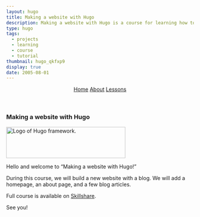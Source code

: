 ```yaml
---
layout: hugo
title: Making a website with Hugo
description: Making a website with Hugo is a course for learning how to use Hugo.
type: hugo
tags:
  - projects
  - learning
  - course
  - tutorial
thumbnail: hugo_qkfxp9
display: true
date: 2005-08-01
---
```



<header>
  <nav aria-label="Course">
    <a class="active" href="/side-projects/hugo/">Home</a>
    <a href="/side-projects/hugo/about/">About</a>
    <a href="/side-projects/hugo/lessons/">Lessons</a>
  </nav>
</header>
<section>
  <article>
    <h1>Making a website with Hugo</h1>
    <a class="block" href="https://gohugo.io/"><img src="/gfx/png/hugo-logo.png" alt="Logo of Hugo framework." width="320" height="84"></a>
    <p>Hello and welcome to “Making a website with Hugo!”</p>
    <p>During this course, we will build a new website with a blog. We will add a homepage, an about page, and a few blog articles.</p>
    <p>Full course is available on
      <a href="https://www.skillshare.com/site/join?teacherRef=142704&amp;via=teacher-referral&amp;utm_campaign=teacher-referral&amp;utm_source=ShortUrl&amp;utm_medium=teacher-referral&amp;t=Making-a-website-with-Hugo&amp;sku=1694766489">Skillshare</a>.
    </p>
    <p>See you!</p>
  </article>
</section>
